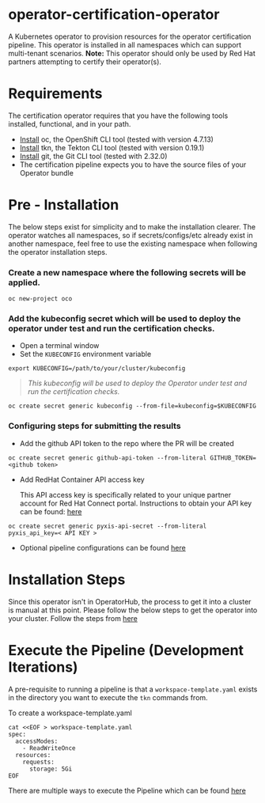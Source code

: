 # operator-certification-operator
A Kubernetes operator to provision resources for the operator certification pipeline. This operator is installed in all
namespaces which can support multi-tenant scenarios. **Note:** This operator should only be used by Red Hat partners attempting to certify their operator(s).

# Requirements
The certification operator requires that you have the following tools installed, functional, and in your path.
- [Install](https://docs.openshift.com/container-platform/4.8/cli_reference/openshift_cli/getting-started-cli.html#installing-openshift-cli) oc, the OpenShift CLI tool (tested with version 4.7.13)
- [Install](https://tekton.dev/docs/cli/) tkn, the Tekton CLI tool (tested with version 0.19.1)
- [Install](https://git-scm.com/downloads) git, the Git CLI tool (tested with 2.32.0)
- The certification pipeline expects you to have the source files of your Operator bundle

# Pre - Installation
The below steps exist for simplicity and to make the installation clearer.
The operator watches all namespaces, so if secrets/configs/etc already exist in another namespace, feel free to use the existing
namespace when following the operator installation steps.

### Create a new namespace where the following secrets will be applied.
`oc new-project oco`

### Add the kubeconfig secret which will be used to deploy the operator under test and run the certification checks.
* Open a terminal window
* Set the `KUBECONFIG` environment variable
```
export KUBECONFIG=/path/to/your/cluster/kubeconfig
```
> *This kubeconfig will be used to deploy the Operator under test and run the certification checks.*
```
oc create secret generic kubeconfig --from-file=kubeconfig=$KUBECONFIG
```
### Configuring steps for submitting the results
- Add the github API token to the repo where the PR will be created
```
oc create secret generic github-api-token --from-literal GITHUB_TOKEN=<github token>
```
- Add RedHat Container API access key
  
  This API access key is specifically related to your unique partner account for Red Hat Connect portal. Instructions to obtain your API key can be found: [here](https://github.com/redhat-openshift-ecosystem/certification-releases/blob/main/4.9/ga/operator-cert-workflow.md#step-b---get-api-key)
```
oc create secret generic pyxis-api-secret --from-literal pyxis_api_key=< API KEY >
```

- Optional pipeline configurations can be found [here](https://github.com/redhat-openshift-ecosystem/certification-releases/blob/main/4.9/ga/ci-pipeline.md#optional-configuration)

# Installation Steps
Since this operator isn't in OperatorHub, the process to get it into a cluster is manual at this point.
Please follow the below steps to get the operator into your cluster. Follow the steps from [here](docs/INSTALLATION.md)


# Execute the Pipeline (Development Iterations)
A pre-requisite to running a pipeline is that a `workspace-template.yaml` exists in the directory you want to execute the `tkn` commands from.

To create a workspace-template.yaml
```
cat <<EOF > workspace-template.yaml
spec:
  accessModes:
    - ReadWriteOnce
  resources:
    requests:
      storage: 5Gi
EOF
```

There are multiple ways to execute the Pipeline which can be found [here](https://github.com/redhat-openshift-ecosystem/certification-releases/blob/main/4.9/ga/ci-pipeline.md#execute-the-pipeline-development-iterations)
